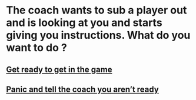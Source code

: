 # The coach wants to sub a player out and is looking at you and starts giving you instructions. What do you want to do ?
## [Get ready to get in the game](nervous.md)
## [Panic and tell the coach you aren’t ready](blew-chance.md)